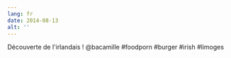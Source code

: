 ```yaml
---
lang: fr
date: 2014-08-13
alt: ''
---
```


Découverte de l'irlandais ! @bacamille #foodporn #burger #irish #limoges

